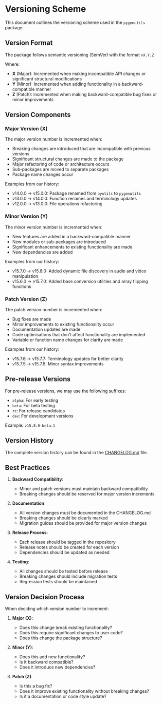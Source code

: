 # Versioning Scheme

This document outlines the versioning scheme used in the `pygenutils` package.

## Version Format

The package follows semantic versioning (SemVer) with the format `vX.Y.Z`

Where:

- **X** (Major): Incremented when making incompatible API changes or significant structural modifications
- **Y** (Minor): Incremented when adding functionality in a backward-compatible manner
- **Z** (Patch): Incremented when making backward-compatible bug fixes or minor improvements

## Version Components

### Major Version (X)

The major version number is incremented when:

- Breaking changes are introduced that are incompatible with previous versions
- Significant structural changes are made to the package
- Major refactoring of code or architecture occurs
- Sub-packages are moved to separate packages
- Package name changes occur

Examples from our history:

- v14.0.0 → v15.0.0: Package renamed from `pyutils` to `pygenutils`
- v13.0.0 → v14.0.0: Function renames and terminology updates
- v12.0.0 → v13.0.0: File operations refactoring

### Minor Version (Y)

The minor version number is incremented when:

- New features are added in a backward-compatible manner
- New modules or sub-packages are introduced
- Significant enhancements to existing functionality are made
- New dependencies are added

Examples from our history:

- v15.7.0 → v15.8.0: Added dynamic file discovery in audio and video manipulation
- v15.6.0 → v15.7.0: Added base conversion utilities and array flipping functions

### Patch Version (Z)

The patch version number is incremented when:

- Bug fixes are made
- Minor improvements to existing functionality occur
- Documentation updates are made
- Code optimisations that don't affect functionality are implemented
- Variable or function name changes for clarity are made

Examples from our history:

- v15.7.6 → v15.7.7: Terminology updates for better clarity
- v15.7.5 → v15.7.6: Minor syntax improvements

## Pre-release Versions

For pre-release versions, we may use the following suffixes:

- `alpha`: For early testing
- `beta`: For beta testing
- `rc`: For release candidates
- `dev`: For development versions

Example: `v15.8.0-beta.1`

## Version History

The complete version history can be found in the [CHANGELOG.md](CHANGELOG.md) file.

## Best Practices

1. **Backward Compatibility**:
   - Minor and patch versions must maintain backward compatibility
   - Breaking changes should be reserved for major version increments

2. **Documentation**:
   - All version changes must be documented in the CHANGELOG.md
   - Breaking changes should be clearly marked
   - Migration guides should be provided for major version changes

3. **Release Process**:
   - Each release should be tagged in the repository
   - Release notes should be created for each version
   - Dependencies should be updated as needed

4. **Testing**:
   - All changes should be tested before release
   - Breaking changes should include migration tests
   - Regression tests should be maintained

## Version Decision Process

When deciding which version number to increment:

1. **Major (X)**:
   - Does this change break existing functionality?
   - Does this require significant changes to user code?
   - Does this change the package structure?

2. **Minor (Y)**:
   - Does this add new functionality?
   - Is it backward compatible?
   - Does it introduce new dependencies?

3. **Patch (Z)**:
   - Is this a bug fix?
   - Does it improve existing functionality without breaking changes?
   - Is it a documentation or code style update?